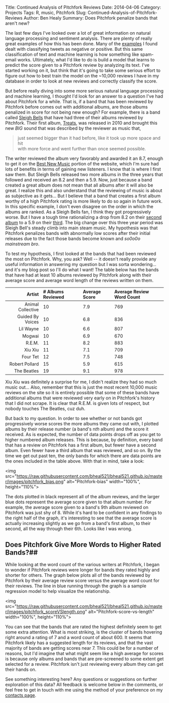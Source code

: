 Title: Continued Analysis of Pitchfork Reviews
Date: 2014-04-06
Category: Projects
Tags: R, music, Pitchfork
Slug: Continued-Analysis-of-Pitchfork-Reviews
Author: Ben Healy
Summary: Does Pitchfork penalize bands that aren't new?

The last few days I've looked over a lot of great information on natural language processing and sentiment analysis. There are plenty of really great examples 
of how this has been done. Many of the [examples](http://www.sjwhitworth.com/sentiment-analysis-in-python-using-nltk/) I found dealt with classifying tweets 
as negative or positive. But this same classification of text and machine learning is how something like spam-email works. Ultimately, what I'd like to do is build 
a model that learns to predict the score given to a Pitchfork review by analyzing its text. I've started working on it, but think that it's going to take some 
serious effort to figure out how to best train the model on the ~10,000 reviews I have in my database in order to look at new reviews and correctly classify 
the score.

But before really diving into some more serious natural language processing and machine learning, I thought I'd look for an answer to a question I've had 
about Pitchfork for a while. That is, if a band that has been reviewed by Pitchfork before comes out with additional albums, are those albums penalized in score
for not being new enough? For example, there is a band called [Sleigh Bells](http://pitchfork.com/artists/28390-sleigh-bells/) that have had three of their
albums reviewed by Pitchfork. Their first album, [Treats](http://pitchfork.com/reviews/albums/14251-treats/), was released in 2010 and brought this new 
*BIG* sound that was described by the reviewer as music that,

 >just seemed bigger than it had before, 
 >like it took up more space and hit  
 >with more force and went further than 
 >once seemed possible.
 
 The writer reviewed the album very favorably and awarded it an 8.7, enough to get it on the [Best New Music](http://pitchfork.com/reviews/best/albums/) portion of the website, which I'm sure
 had lots of benefits in terms of gaining new listeners. I know that is where I first saw them. But Sleigh Bells released two more albums in the three years that
 followed and received an 8.2 and then a 5.9. Now, just because a band created a great album does not mean that all albums after it will also be great. I realize
 this and also understand that the reviewing of music is about as subjective as it gets... But I believe that a band that creates a first album worthy of a 
 high Pitchfork rating is more likely to do so again in future work. In this specific example, I don't even disagree on the order in which
 the albums are ranked. As a Sleigh Bells fan, I think they got progressively worse. But I have a tough time rationalizing a drop from 8.2 on their 
 [second album](http://pitchfork.com/reviews/albums/16297-reign-of-terror/) to a 5.9 on their 
 [third](http://pitchfork.com/reviews/albums/18594-sleigh-bells-bitter-rivals/). The big change over this three year period was Sleigh Bell's steady 
 climb into main steam music. My hypothesis was that Pitchfork penalizes bands with abnormally low scores after their initial releases due to the fact those
 bands become known and *so0o0o mainstream bro*.
 
To test my hypothesis, I first looked at the bands that had been reviewed the most on Pitchfork. Why, you ask? Well -- it doesn't really provide any useful
information in answering my question but I was sorta wondering... and it's my blog post so I'll do what I want! The table below has the bands that have
had at least 10 albums reviewed by Pitchfork along with their average score and average word length of the reviews written on them.

| Artist          |# Albums Reviewed| Average Score|Average Review Word Count|
|----------------:|:----------------|:-------------|:------------------------| 
|Animal Collective| 10              |7.9           |769                      |
| Guided By Voices| 10              |6.8           |836                      |
| Lil Wayne       | 10              |6.6           |807                      |
| Mogwai          | 10              |6.9           |670                      |
| R.E.M.          | 11              |8.2           |883                      |
| Xiu Xiu         | 11              |7.1           |709                      |
| Four Tet        | 12              |7.5           |748                      |
| Robert Pollard  | 15              |5.9           |615                      |
| The Beatles     | 19              |9.1           |978                      |

Xiu Xiu was definitely a surprise for me, I didn't realize they had so much music out... Also, remember that this is just the most recent 10,000 music reviews
on the site so it is entirely possible that some of these bands have additional albums that were reviewed very early on in Pitchfork's history that I did not
scrape. It is clear that R.E.M. is given lots of respect, but nobody touches The Beatles, cuz duh.

But back to my question. In order to see whether or not bands got progressively worse scores the more albums they came out with, I plotted albums by their
release number (a band's n*th* album) and the score it received. As is expected, the number of data points drops off as you get to higher numbered album releases.
This is because, by definition, every band that has a review on Pitchfork has a first album, but fewer have a second album. Even fewer have a third album that was
reviewed, and so on. By the time we get out past ten, the only bands for which there are data points are the ones included in the table above. With that in mind,
take a look:

<img src="https://raw.githubusercontent.com/bheal521/bheal521.github.io/master/images/pitchfork_bias.png" alt="Pitchfork-bias" width="100%", height="110%">

The dots plotted in black represent all of the album reviews, and the larger blue dots represent the average score given to that album number. For example,
the average score given to a band's 9th album reviewed on Pitchfork was just shy of 8. While it's hard to be confident in any findings to the right half of 
the graph, it's interesting to see that the average score is actually increasing slightly as we go from a band's first album, to their second, all the 
way through their 6th. Looks like I was wrong. 

## Does Pitchfork Give More Words to Higher Rated Bands?##

While looking at the word count of the various writers at Pitchfork, I began to wonder if Pitchfork reviews were longer for bands they rated highly
and shorter for others. The graph below plots all of the bands reviewed by Pitchfork by their average review score versus the average word count for their
reviews. The line in blue running through the graph is a sample regression model to help visualize the relationship. 

<img src="https://raw.githubusercontent.com/bheal521/bheal521.github.io/master/images/pitchfork_scoreVSlength.png" alt="Pitchfork-score-vs-length" width="100%", height="110%">

You can see that the bands that are rated the highest definitely seem to get some extra attention. What is most striking, is the cluster of bands hovering
right around a rating of 7 and a word count of about 600. It seems that Pitchfork likely has a suggested length for its reviews, and that the vast majority
of bands are getting scores near 7. This could be for a number of reasons, but I'd imagine that what might seem like a high average for scores is because only
albums and bands that are pre-screened to some extent get selected for a review. Pitchfork isn't just reviewing every album they can get their hands on.

See something interesting here? Any questions or suggestions on further exploration of this data? All feedback is welcome below in the comments, or feel free to 
get in touch with me using the method of your preference on my [contacts page](http://bheal521.github.io/pages/contact.html).